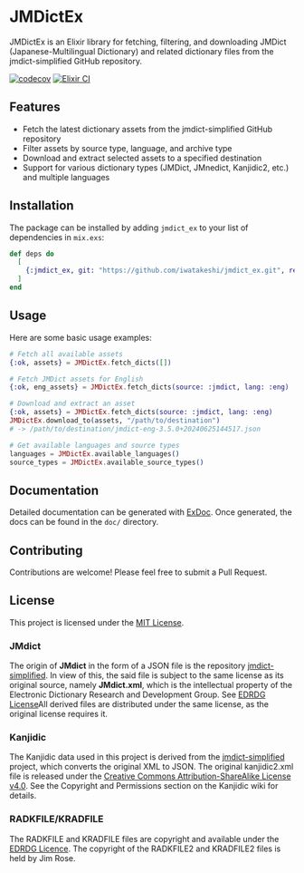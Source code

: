 # JMDictEx

JMDictEx is an Elixir library for fetching, filtering, and downloading JMDict (Japanese-Multilingual Dictionary) and related dictionary files from the jmdict-simplified GitHub repository.

[![codecov](https://codecov.io/gh/iwatakeshi/jmdict_ex/graph/badge.svg?token=5XYXSI97PO)](https://codecov.io/gh/iwatakeshi/jmdict_ex)
[![Elixir CI](https://github.com/iwatakeshi/jmdict_ex/actions/workflows/elixir.yml/badge.svg)](https://github.com/iwatakeshi/jmdict_ex/actions/workflows/elixir.yml)
## Features

- Fetch the latest dictionary assets from the jmdict-simplified GitHub repository
- Filter assets by source type, language, and archive type
- Download and extract selected assets to a specified destination
- Support for various dictionary types (JMDict, JMnedict, Kanjidic2, etc.) and multiple languages

## Installation

The package can be installed by adding `jmdict_ex` to your list of dependencies in `mix.exs`:

```elixir
def deps do
  [
    {:jmdict_ex, git: "https://github.com/iwatakeshi/jmdict_ex.git", ref: "main" }
  ]
end
```

## Usage

Here are some basic usage examples:

```elixir
# Fetch all available assets
{:ok, assets} = JMDictEx.fetch_dicts([])

# Fetch JMDict assets for English
{:ok, eng_assets} = JMDictEx.fetch_dicts(source: :jmdict, lang: :eng)

# Download and extract an asset
{:ok, assets} = JMDictEx.fetch_dicts(source: :jmdict, lang: :eng)
JMDictEx.download_to(assets, "/path/to/destination")
# -> /path/to/destination/jmdict-eng-3.5.0+20240625144517.json

# Get available languages and source types
languages = JMDictEx.available_languages()
source_types = JMDictEx.available_source_types()
```

## Documentation

Detailed documentation can be generated with [ExDoc](https://github.com/elixir-lang/ex_doc). Once generated, the docs can be found in the `doc/` directory.

## Contributing

Contributions are welcome! Please feel free to submit a Pull Request.

## License

This project is licensed under the [MIT License](LICENSE.md).

### JMdict

The origin of **JMdict** in the form of a JSON file is the repository [jmdict-simplified][jmdict-simplified].
In view of this, the said file is subject to the same license as its original source, namely **JMdict.xml**,
which is the intellectual property of the Electronic Dictionary Research and Development Group. 
See [EDRDG License][EDRDG-license]All derived files are distributed under the same license, as the original license requires it.

### Kanjidic
The Kanjidic data used in this project is derived from the [jmdict-simplified][jmdict-simplified] project, which converts the original XML to JSON. The original kanjidic2.xml file is released under the [Creative Commons Attribution-ShareAlike License v4.0][CC-BY-SA-4]. See the Copyright and Permissions section on the Kanjidic wiki for details.

### RADKFILE/KRADFILE

The RADKFILE and KRADFILE files are copyright and available under the [EDRDG Licence][EDRDG-license].
The copyright of the RADKFILE2 and KRADFILE2 files is held by Jim Rose.

[jmdict-simplified]: https://github.com/scriptin/jmdict-simplified
[EDRDG-license]: http://www.edrdg.org/edrdg/licence.html
[Apache-2.0]: http://www.apache.org/licenses/LICENSE-2.0
[CC-BY-SA-4]: http://creativecommons.org/licenses/by-sa/4.0